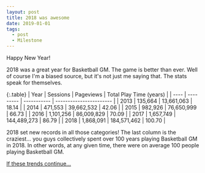 ```yaml
---
layout: post
title: 2018 was awesome
date: 2019-01-01
tags:
  - post
  - Milestone
---
```


Happy New Year!

2018 was a great year for Basketball GM. The game is better than ever. Well of course I'm a biased source, but it's not just me saying that. The stats speak for themselves.

{:.table}
| Year | Sessions | Pageviews | Total Play Time (years) |
| ---- | --------- | ----------- | ----------------------- |
| 2013 | 135,664 | 13,661,063 | 18.14 |
| 2014 | 471,553 | 39,662,532 | 42.06 |
| 2015 | 982,926 | 76,650,999 | 66.73 |
| 2016 | 1,101,256 | 86,009,829 | 70.09 |
| 2017 | 1,657,749 | 144,489,273 | 86.79 |
| 2018 | 1,868,091 | 184,571,462 | 100.70 |

2018 set new records in all those categories! The last column is the craziest... you guys collectively spent over 100 years playing Basketball GM in 2018. In other words, at any given time, there were on average 100 people playing Basketball GM.

[If these trends continue...](https://www.youtube.com/watch?v=e6LOWKVq5sQ)
